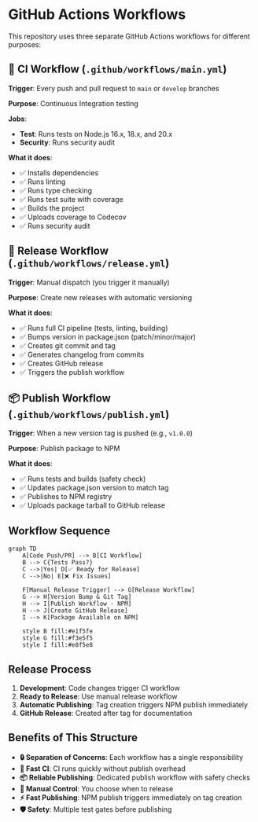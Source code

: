 # GitHub Actions Workflows

This repository uses three separate GitHub Actions workflows for different purposes:

## 🔄 CI Workflow (`.github/workflows/main.yml`)

**Trigger**: Every push and pull request to `main` or `develop` branches

**Purpose**: Continuous Integration testing

**Jobs**:
- **Test**: Runs tests on Node.js 16.x, 18.x, and 20.x
- **Security**: Runs security audit

**What it does**:
- ✅ Installs dependencies
- ✅ Runs linting
- ✅ Runs type checking  
- ✅ Runs test suite with coverage
- ✅ Builds the project
- ✅ Uploads coverage to Codecov
- ✅ Runs security audit

## 🚀 Release Workflow (`.github/workflows/release.yml`)

**Trigger**: Manual dispatch (you trigger it manually)

**Purpose**: Create new releases with automatic versioning

**What it does**:
- ✅ Runs full CI pipeline (tests, linting, building)
- ✅ Bumps version in package.json (patch/minor/major)
- ✅ Creates git commit and tag
- ✅ Generates changelog from commits
- ✅ Creates GitHub release
- ✅ Triggers the publish workflow

## 📦 Publish Workflow (`.github/workflows/publish.yml`)

**Trigger**: When a new version tag is pushed (e.g., `v1.0.0`)

**Purpose**: Publish package to NPM

**What it does**:
- ✅ Runs tests and builds (safety check)
- ✅ Updates package.json version to match tag
- ✅ Publishes to NPM registry
- ✅ Uploads package tarball to GitHub release

## Workflow Sequence

```mermaid
graph TD
    A[Code Push/PR] --> B[CI Workflow]
    B --> C{Tests Pass?}
    C -->|Yes| D[✅ Ready for Release]
    C -->|No| E[❌ Fix Issues]
    
    F[Manual Release Trigger] --> G[Release Workflow]
    G --> H[Version Bump & Git Tag]
    H --> I[Publish Workflow - NPM]
    H --> J[Create GitHub Release]
    I --> K[Package Available on NPM]
    
    style B fill:#e1f5fe
    style G fill:#f3e5f5
    style I fill:#e8f5e8
```

## Release Process

1. **Development**: Code changes trigger CI workflow
2. **Ready to Release**: Use manual release workflow 
3. **Automatic Publishing**: Tag creation triggers NPM publish immediately
4. **GitHub Release**: Created after tag for documentation

## Benefits of This Structure

- **🔒 Separation of Concerns**: Each workflow has a single responsibility
- **🚀 Fast CI**: CI runs quickly without publish overhead
- **📦 Reliable Publishing**: Dedicated publish workflow with safety checks
- **🎯 Manual Control**: You choose when to release
- **⚡ Fast Publishing**: NPM publish triggers immediately on tag creation
- **🛡️ Safety**: Multiple test gates before publishing 